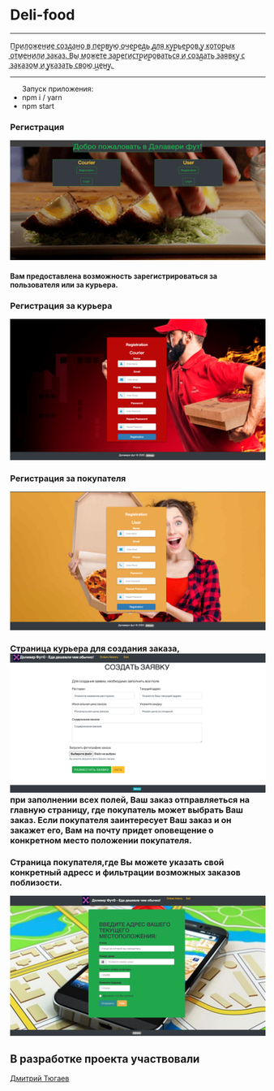 <h1>Deli-food </h1>
<hr/>
П̲р̲и̲л̲о̲ж̲е̲н̲и̲е̲ ̲с̲о̲з̲д̲а̲н̲о̲ ̲в̲ ̲п̲е̲р̲в̲у̲ю̲ ̲о̲ч̲е̲р̲е̲д̲ь̲ ̲д̲л̲я̲ ̲к̲у̲р̲ь̲е̲р̲о̲в̲,̲у̲ ̲к̲о̲т̲о̲р̲ы̲х̲ ̲о̲т̲м̲е̲н̲и̲л̲и̲ ̲з̲а̲к̲а̲з̲.̲
̲В̲ы̲ ̲м̲о̲ж̲е̲т̲е̲ ̲з̲а̲р̲е̲г̲и̲с̲т̲р̲и̲р̲о̲в̲а̲т̲ь̲с̲я̲ ̲и̲ ̲с̲о̲з̲д̲а̲т̲ь̲ ̲з̲а̲я̲в̲к̲у̲ ̲с̲ ̲з̲а̲к̲а̲з̲о̲м̲ ̲и̲ ̲у̲к̲а̲з̲а̲т̲ь̲ ̲с̲в̲о̲ю̲ ̲ц̲е̲н̲у̲.̲
<hr>
<ul>
  Запуск приложения:
  <li>npm i / yarn</li>
  <li>npm start </li>
  </ul>

<h3>Регистрация</h3>
<img src="https://raw.githubusercontent.com/LamNik324/Deli-food/master/mainPage.png"/>
<h4>Вам предоставлена возможность зарегистрироваться за пользователя или за курьера. </h4>


<h3>Регистрация за курьера</h3>
<img src="https://raw.githubusercontent.com/LamNik324/Deli-food/master/courierAuth.png"/>

<h3>Регистрация за покупателя</h3>
<img src="https://raw.githubusercontent.com/LamNik324/Deli-food/master/userAuth.png"/>

<h3>Страница курьера для создания заказа,
<img src="https://raw.githubusercontent.com/LamNik324/Deli-food/master/courierOrder.png"/>
  при заполнении всех полей,
  Ваш заказ отправляеться на главную страницу,
  где покупатель может выбрать Ваш заказ.
  Если покупателя заинтересует Ваш заказ и он закажет его,
  Вам на почту придет оповещение о конкретном место положении покупателя.
</h3>
<h3>
  Страница покупателя,где Вы можете указать свой конкретный адресс и фильтрации возможных заказов поблизости.
    </h3>
<img src="https://raw.githubusercontent.com/LamNik324/Deli-food/master/userInfo.png"/>
  
  <h2>В разработке проекта участвовали</h2>
  <a href="https://github.com/Dmitriy-mrx">Дмитрий Тюгаев</a>
  <h3> </h3>
  <h3> </h3>
  

